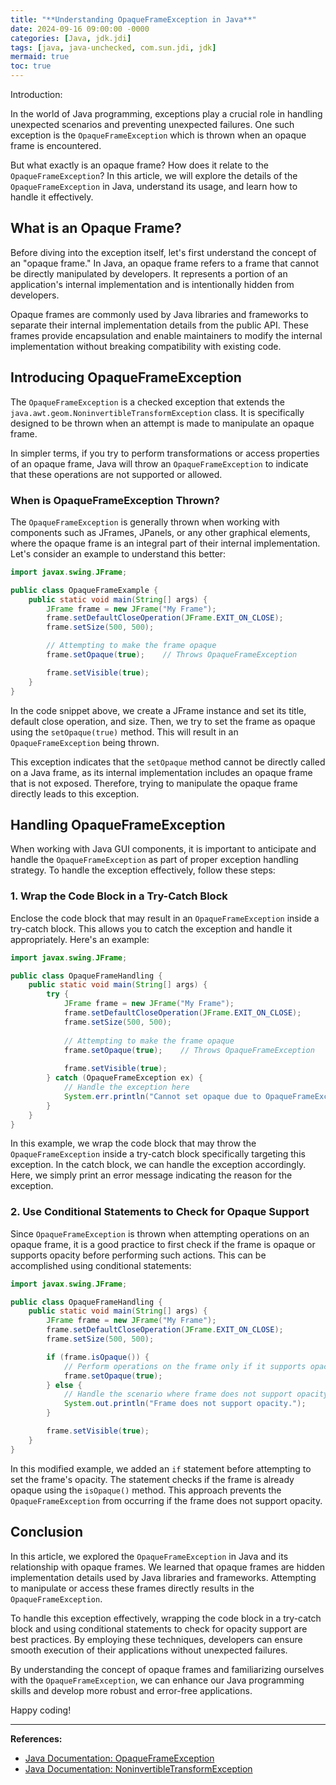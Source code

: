 ```yaml
---
title: "**Understanding OpaqueFrameException in Java**"
date: 2024-09-16 09:00:00 -0000
categories: [Java, jdk.jdi]
tags: [java, java-unchecked, com.sun.jdi, jdk]
mermaid: true
toc: true
---
```



Introduction:

In the world of Java programming, exceptions play a crucial role in handling unexpected scenarios and preventing unexpected failures. One such exception is the `OpaqueFrameException` which is thrown when an opaque frame is encountered.

But what exactly is an opaque frame? How does it relate to the `OpaqueFrameException`? In this article, we will explore the details of the `OpaqueFrameException` in Java, understand its usage, and learn how to handle it effectively.

## **What is an Opaque Frame?**

Before diving into the exception itself, let's first understand the concept of an "opaque frame." In Java, an opaque frame refers to a frame that cannot be directly manipulated by developers. It represents a portion of an application's internal implementation and is intentionally hidden from developers.

Opaque frames are commonly used by Java libraries and frameworks to separate their internal implementation details from the public API. These frames provide encapsulation and enable maintainers to modify the internal implementation without breaking compatibility with existing code.

## **Introducing OpaqueFrameException**

The `OpaqueFrameException` is a checked exception that extends the `java.awt.geom.NoninvertibleTransformException` class. It is specifically designed to be thrown when an attempt is made to manipulate an opaque frame.

In simpler terms, if you try to perform transformations or access properties of an opaque frame, Java will throw an `OpaqueFrameException` to indicate that these operations are not supported or allowed.

### **When is OpaqueFrameException Thrown?**

The `OpaqueFrameException` is generally thrown when working with components such as JFrames, JPanels, or any other graphical elements, where the opaque frame is an integral part of their internal implementation. Let's consider an example to understand this better:

```java
import javax.swing.JFrame;

public class OpaqueFrameExample {
    public static void main(String[] args) {
        JFrame frame = new JFrame("My Frame");
        frame.setDefaultCloseOperation(JFrame.EXIT_ON_CLOSE);
        frame.setSize(500, 500);

        // Attempting to make the frame opaque
        frame.setOpaque(true);    // Throws OpaqueFrameException

        frame.setVisible(true);
    }
}
```

In the code snippet above, we create a JFrame instance and set its title, default close operation, and size. Then, we try to set the frame as opaque using the `setOpaque(true)` method. This will result in an `OpaqueFrameException` being thrown.

This exception indicates that the `setOpaque` method cannot be directly called on a Java frame, as its internal implementation includes an opaque frame that is not exposed. Therefore, trying to manipulate the opaque frame directly leads to this exception.

## **Handling OpaqueFrameException**

When working with Java GUI components, it is important to anticipate and handle the `OpaqueFrameException` as part of proper exception handling strategy. To handle the exception effectively, follow these steps:

### 1. Wrap the Code Block in a Try-Catch Block

Enclose the code block that may result in an `OpaqueFrameException` inside a try-catch block. This allows you to catch the exception and handle it appropriately. Here's an example:

```java
import javax.swing.JFrame;

public class OpaqueFrameHandling {
    public static void main(String[] args) {
        try {
            JFrame frame = new JFrame("My Frame");
            frame.setDefaultCloseOperation(JFrame.EXIT_ON_CLOSE);
            frame.setSize(500, 500);
            
            // Attempting to make the frame opaque
            frame.setOpaque(true);    // Throws OpaqueFrameException
            
            frame.setVisible(true);
        } catch (OpaqueFrameException ex) {
            // Handle the exception here
            System.err.println("Cannot set opaque due to OpaqueFrameException: " + ex.getMessage());
        }
    }
}
```

In this example, we wrap the code block that may throw the `OpaqueFrameException` inside a try-catch block specifically targeting this exception. In the catch block, we can handle the exception accordingly. Here, we simply print an error message indicating the reason for the exception.

### 2. Use Conditional Statements to Check for Opaque Support

Since `OpaqueFrameException` is thrown when attempting operations on an opaque frame, it is a good practice to first check if the frame is opaque or supports opacity before performing such actions. This can be accomplished using conditional statements:

```java
import javax.swing.JFrame;

public class OpaqueFrameHandling {
    public static void main(String[] args) {
        JFrame frame = new JFrame("My Frame");
        frame.setDefaultCloseOperation(JFrame.EXIT_ON_CLOSE);
        frame.setSize(500, 500);

        if (frame.isOpaque()) {
            // Perform operations on the frame only if it supports opacity
            frame.setOpaque(true);
        } else {
            // Handle the scenario where frame does not support opacity
            System.out.println("Frame does not support opacity.");
        }

        frame.setVisible(true);
    }
}
```

In this modified example, we added an `if` statement before attempting to set the frame's opacity. The statement checks if the frame is already opaque using the `isOpaque()` method. This approach prevents the `OpaqueFrameException` from occurring if the frame does not support opacity.

## **Conclusion**

In this article, we explored the `OpaqueFrameException` in Java and its relationship with opaque frames. We learned that opaque frames are hidden implementation details used by Java libraries and frameworks. Attempting to manipulate or access these frames directly results in the `OpaqueFrameException`.

To handle this exception effectively, wrapping the code block in a try-catch block and using conditional statements to check for opacity support are best practices. By employing these techniques, developers can ensure smooth execution of their applications without unexpected failures.

By understanding the concept of opaque frames and familiarizing ourselves with the `OpaqueFrameException`, we can enhance our Java programming skills and develop more robust and error-free applications.

Happy coding!

---
**References:**

- [Java Documentation: OpaqueFrameException](https://docs.oracle.com/javase/7/docs/api/java/lang/OpaqueFrameException.html)
- [Java Documentation: NoninvertibleTransformException](https://docs.oracle.com/javase/7/docs/api/java/awt/geom/NoninvertibleTransformException.html)